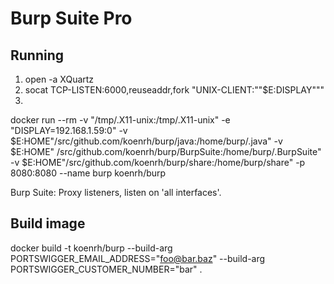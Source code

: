 # Burp Suite Pro

## Running

1. open -a XQuartz
2. socat TCP-LISTEN:6000,reuseaddr,fork "UNIX-CLIENT:\""$E:DISPLAY"\""
3.
docker run --rm -v "/tmp/.X11-unix:/tmp/.X11-unix" -e "DISPLAY=192.168.1.59:0" -v $E:HOME"/src/github.com/koenrh/burp/java:/home/burp/.java" -v $E:HOME" /src/github.com/koenrh/burp/BurpSuite:/home/burp/.BurpSuite" -v $E:HOME"/src/github.com/koenrh/burp/share:/home/burp/share" -p 8080:8080 --name burp koenrh/burp


Burp Suite: Proxy listeners, listen on 'all interfaces'.




## Build image

docker build -t koenrh/burp --build-arg PORTSWIGGER_EMAIL_ADDRESS="foo@bar.baz" --build-arg PORTSWIGGER_CUSTOMER_NUMBER="bar" .
